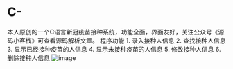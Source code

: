 # C-
本人原创的一个C语言新冠疫苗接种系统，功能全面，界面友好，关注公众号《源码小客栈》可查看源码解析文章。 程序功能 1. 录入接种人信息 2. 查找接种人信息 3. 显示已经接种疫苗的人信息 4. 显示未接种疫苗的人信息 5. 修改接种人信息 6. 删除接种人信息
![image](https://user-images.githubusercontent.com/69578087/172621209-37af9670-d4fc-4b2a-909a-472fd1439e80.png)

